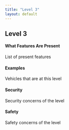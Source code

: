 ```yaml
---
title: "Level 3"
layout: default
---
```

## Level 3

#### What Features Are Present
List of present features

#### Examples
Vehicles that are at this level

#### Security
Security concerns of the level

#### Safety
Safety concerns of the level
